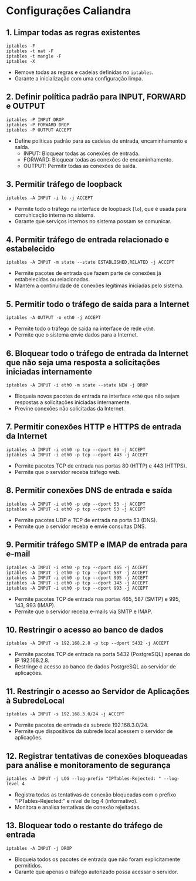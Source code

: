 # Configurações Caliandra

## 1. Limpar todas as regras existentes

```
iptables -F
iptables -t nat -F
iptables -t mangle -F
iptables -X
```
- Remove todas as regras e cadeias definidas no `iptables`.
- Garante a inicialização com uma configuração limpa.

## 2. Definir política padrão para INPUT, FORWARD e OUTPUT

```
iptables -P INPUT DROP
iptables -P FORWARD DROP
iptables -P OUTPUT ACCEPT
```
- Define políticas padrão para as cadeias de entrada, encaminhamento e saída.
  - INPUT: Bloquear todas as conexões de entrada.
  - FORWARD: Bloquear todas as conexões de encaminhamento.
  - OUTPUT: Permitir todas as conexões de saída.

## 3. Permitir tráfego de loopback

```
iptables -A INPUT -i lo -j ACCEPT
```
- Permite todo o tráfego na interface de loopback (`lo`), que é usada para comunicação interna no sistema.
- Garante que serviços internos no sistema possam se comunicar.

## 4. Permitir tráfego de entrada relacionado e estabelecido

```
iptables -A INPUT -m state --state ESTABLISHED,RELATED -j ACCEPT
```
- Permite pacotes de entrada que fazem parte de conexões já estabelecidas ou relacionadas.
- Mantém a continuidade de conexões legítimas iniciadas pelo sistema.

## 5. Permitir todo o tráfego de saída para a Internet

```
iptables -A OUTPUT -o eth0 -j ACCEPT
```
- Permite todo o tráfego de saída na interface de rede `eth0`.
- Permite que o sistema envie dados para a Internet.

## 6. Bloquear todo o tráfego de entrada da Internet que não seja uma resposta a solicitações iniciadas internamente

```
iptables -A INPUT -i eth0 -m state --state NEW -j DROP
```
- Bloqueia novos pacotes de entrada na interface `eth0` que não sejam respostas a solicitações iniciadas internamente.
- Previne conexões não solicitadas da Internet.

## 7. Permitir conexões HTTP e HTTPS de entrada da Internet

```
iptables -A INPUT -i eth0 -p tcp --dport 80 -j ACCEPT
iptables -A INPUT -i eth0 -p tcp --dport 443 -j ACCEPT
```
- Permite pacotes TCP de entrada nas portas 80 (HTTP) e 443 (HTTPS).
- Permite que o servidor receba tráfego web.

## 8. Permitir conexões DNS de entrada e saída

```
iptables -A INPUT -i eth0 -p udp --dport 53 -j ACCEPT
iptables -A INPUT -i eth0 -p tcp --dport 53 -j ACCEPT
```
- Permite pacotes UDP e TCP de entrada na porta 53 (DNS).
- Permite que o servidor receba e envie consultas DNS.

## 9. Permitir tráfego SMTP e IMAP de entrada para e-mail

```
iptables -A INPUT -i eth0 -p tcp --dport 465 -j ACCEPT
iptables -A INPUT -i eth0 -p tcp --dport 587 -j ACCEPT
iptables -A INPUT -i eth0 -p tcp --dport 995 -j ACCEPT
iptables -A INPUT -i eth0 -p tcp --dport 143 -j ACCEPT
iptables -A INPUT -i eth0 -p tcp --dport 993 -j ACCEPT
```
- Permite pacotes TCP de entrada nas portas 465, 587 (SMTP) e 995, 143, 993 (IMAP).
- Permite que o servidor receba e-mails via SMTP e IMAP.

## 10. Restringir o acesso ao banco de dados

```
iptables -A INPUT -s 192.168.2.8 -p tcp --dport 5432 -j ACCEPT
```
- Permite pacotes TCP de entrada na porta 5432 (PostgreSQL) apenas do IP 192.168.2.8.
- Restringe o acesso ao banco de dados PostgreSQL ao servidor de aplicações.

## 11. Restringir o acesso ao Servidor de Aplicações à SubredeLocal

```
iptables -A INPUT -s 192.168.3.0/24 -j ACCEPT
```
- Permite pacotes de entrada da subrede 192.168.3.0/24.
- Permite que dispositivos da subrede local acessem o servidor de aplicações.

## 12. Registrar tentativas de conexões bloqueadas para análise e monitoramento de segurança

```
iptables -A INPUT -j LOG --log-prefix "IPTables-Rejected: " --log-level 4
```
- Registra todas as tentativas de conexão bloqueadas com o prefixo "IPTables-Rejected:" e nível de log 4 (informativo).
- Monitora e analisa tentativas de conexão rejeitadas.

## 13. Bloquear todo o restante do tráfego de entrada

```
iptables -A INPUT -j DROP
```
- Bloqueia todos os pacotes de entrada que não foram explicitamente permitidos.
- Garante que apenas o tráfego autorizado possa acessar o servidor.


